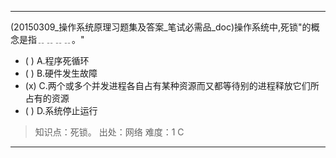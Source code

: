---
(20150309_操作系统原理习题集及答案_笔试必需品_doc)操作系统中,死锁"的概念是指﹎﹎﹎﹎。"
- ( ) A.程序死循环 
- ( ) B.硬件发生故障 
- (x) C.两个或多个并发进程各自占有某种资源而又都等待别的进程释放它们所占有的资源 
- ( ) D.系统停止运行

> 知识点：死锁。
> 出处：网络
> 难度：1
> C

---
